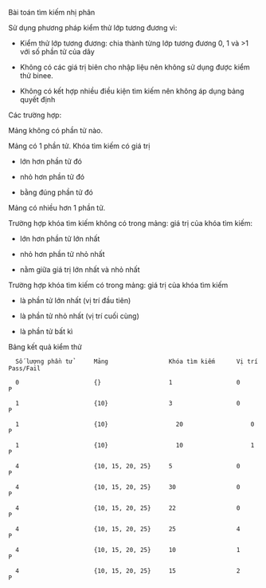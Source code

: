 Bài toán tìm kiếm nhị phân

Sử dụng phương pháp kiểm thử lớp tương đương vì:

- Kiểm thử lớp tương đương: chia thành từng lớp tương đương 0, 1 và >1 với số phần tử của dãy

- Không có các giá trị biên cho nhập liệu nên không sử dụng được kiểm thử binee.

- Không có kết hợp nhiều điều kiện tìm kiếm nên không áp dụng bảng quyết định

Các trường hợp:

Mảng không có phần tử nào.

Mảng có 1 phần tử. Khóa tìm kiếm có giá trị 

- lớn hơn phần tử đó

- nhỏ hơn phần tử đó

- bằng đúng phần tử đó
  
Mảng có nhiều hơn 1 phần tử.
  
Trường hợp khóa tìm kiếm không có trong mảng: giá trị của khóa tìm kiếm:

 - lớn hơn phần tử lớn nhất
  
 - nhỏ hơn phần tử nhỏ nhất

 - nằm giữa giá trị lớn nhất và nhỏ nhất

Trường hợp khóa tìm kiếm có trong mảng: giá trị của khóa tìm kiếm

 - là phần tử lớn nhất (vị trí đầu tiên)

 - là phần tử nhỏ nhất (vị trí cuối cùng)

 - là phần tử bất kì
    
Bảng kết quả kiểm thử   


      Số lượng phần tử    	Mảng  	             Khóa tìm kiếm	    Vị trí	  Pass/Fail

      0	                    {}	                 1	                0       	P

      1	                    {10}                 3	                0	        P

      1	                    {10}	               20	                0  	      P

      1                     {10}	               10	                1         P

      4                     {10, 15, 20, 25}     5	                0	        P

      4	                    {10, 15, 20, 25}     30	                0	        P

      4	                    {10, 15, 20, 25}     22	                0	        P

      4	                    {10, 15, 20, 25}     25	                4	        P
    
      4                     {10, 15, 20, 25}     10	                1	        P

      4                     {10, 15, 20, 25}     15	                2   	    P

